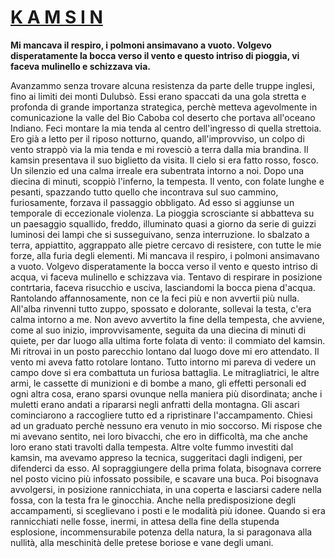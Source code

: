# <u>K A M S I N</u>

**Mi mancava il respiro, i polmoni ansimavano a vuoto. Volgevo disperatamente la bocca verso il vento e questo intriso di pioggia, vi faceva mulinello e schizzava via.**

Avanzammo senza trovare alcuna resistenza da parte delle truppe inglesi, fino ai limiti dei monti Dulubsò.  Essi erano spaccati da una gola stretta e profonda di grande importanza strategica, perchè metteva agevolmente in comunicazione la valle del Bio Caboba col deserto che portava all'oceano Indiano.
Feci montare la mia tenda al centro dell'ingresso di quella strettoia.
Ero già a letto per il riposo notturno, quando, all'improvviso, un  colpo di vento strappò via la mia tenda e mi rovesciò a terra dalla mia brandina.
Il kamsin presentava il suo biglietto da visita.
Il cielo si era fatto rosso, fosco. Un silenzio ed una calma irreale era subentrata intorno a noi.
Dopo una diecina di minuti, scoppiò l'inferno, la tempesta. Il vento, con folate lunghe e pesanti, spazzando tutto quello che incontrava sul suo cammino, furiosamente, forzava il passaggio obbligato.
Ad esso si aggiunse un temporale di eccezionale violenza. La pioggia scrosciante si abbatteva su un paesaggio squallido, freddo, illuminato quasi a giorno da serie di guizzi luminosi dei lampi che si susseguivano, senza interruzione.
Io sbalzato a terra, appiattito, aggrappato alle pietre cercavo di resistere, con tutte le mie forze, alla furia degli elementi.
Mi mancava il respiro, i polmoni ansimavano a vuoto. Volgevo disperatamente la bocca verso il vento e questo intriso di acqua, vi faceva mulinello e schizzava via. Tentavo di respirare in posizione contrtaria, faceva risucchio e usciva, lasciandomi la bocca piena d'acqua. Rantolando affannosamente, non ce la feci più e non avvertii più nulla.
All'alba rinvenni tutto zuppo, spossato e dolorante, sollevai la testa, c'era calma intorno a me.
Non avevo avvertito la fine della tempesta, che avviene, come al suo inizio, improvvisamente, seguita da una diecina di minuti di quiete, per dar luogo alla ultima forte folata di vento: il commiato del kamsin.
Mi  ritrovai in un posto parecchio lontano dal luogo  dove mi ero attendato. Il vento mi aveva fatto rotolare lontano. Tutto intorno mi pareva di vedere un campo dove si era combattuta un furiosa battaglia.
Le mitragliatrici, le altre armi, le cassette di munizioni e di bombe a mano, gli effetti personali ed ogni altra cosa, erano sparsi ovunque nella maniera più disordinata; anche i muletti erano andati a ripararsi negli anfratti della montagna.
Gli ascari cominciarono a raccogliere tutto ed a ripristinare l'accampamento.
Chiesi ad un graduato perchè nessuno era venuto in mio soccorso. Mi rispose che mi avevano sentito, nei loro bivacchi, che ero in difficoltà, ma che anche loro erano stati travolti dalla tempesta.
Altre volte fummo investiti dal  kamsin, ma avevamo appreso la tecnica, suggeritaci  dagli indigeni, per difenderci da esso.
Al sopraggiungere della prima folata, bisognava correre nel posto vicino più infossato possibile, e scavare una buca. Poi  bisognava avvolgersi, in posizione rannicchiata, in una coperta e lasciarsi cadere nella fossa, con la testa fra le ginocchia. 
Anche nella predisposizione degli accampamenti, si sceglievano i posti e le modalità più idonee.
Quando si era rannicchiati nelle fosse, inermi, in attesa della fine della stupenda esplosione, incommensurabile potenza della natura, la si paragonava alla nullità, alla meschinità delle pretese boriose e vane degli umani. 
